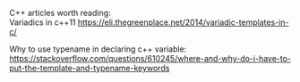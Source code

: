 C++ articles worth reading:<br>
Variadics in c++11
https://eli.thegreenplace.net/2014/variadic-templates-in-c/

Why to use typename in declaring c++ variable:
https://stackoverflow.com/questions/610245/where-and-why-do-i-have-to-put-the-template-and-typename-keywords
